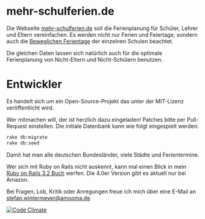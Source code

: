mehr-schulferien.de
===================

Die Webseite [mehr-schulferien.de](http://mehr-schulferien.de) soll die Ferienplanung für Schüler, Lehrer und Eltern vereinfachen. Es werden nicht nur Ferien und Feiertage, sondern auch die [Beweglichen Ferientage](http://de.wikipedia.org/wiki/Bewegliche_Ferientage) der einzelnen Schulen beachtet. 

Die gleichen Daten lassen sich natürlich auch für die optimale Ferienplanung von Nicht-Eltern und Nicht-Schülern benutzen.

Entwickler
==========
Es handelt sich um ein Open-Source-Projekt das unter der MIT-Lizenz veröffentlicht wird. 

Wer mitmachen will, der ist herzlich dazu eingeladen! Patches bitte per Pull-Request einstellen. Die initiale Datenbank kann wie folgt eingespielt werden: 

```bash
rake db:migrate
rake db:seed
```

Damit hat man alle deutschen Bundesländer, viele Städte und Ferientermine.

Wer sich mit Ruby on Rails nicht auskennt, kann mal einen Blick in mein [Ruby on Rails 3.2 Buch](http://ruby-auf-schienen.de) werfen. Die 4.0er Version gibt es aktuell nur bei Amazon.

Bei Fragen, Lob, Kritik oder Anregungen freue ich mich über eine E-Mail an 
stefan.wintermeyer@amooma.de

[![Code Climate](https://codeclimate.com/github/wintermeyer/mehr-schulferien.de.png)](https://codeclimate.com/github/wintermeyer/mehr-schulferien.de)
